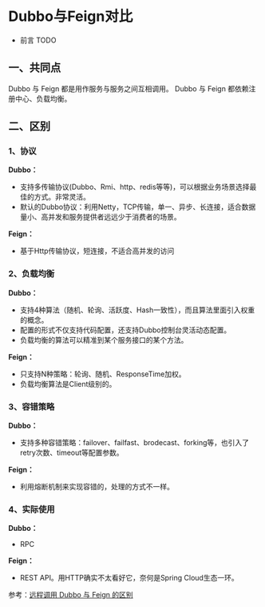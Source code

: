 # Dubbo与Feign对比
* 前言 TODO

## 一、共同点
Dubbo 与 Feign 都是用作服务与服务之间互相调用。
Dubbo 与 Feign 都依赖注册中心、负载均衡。

## 二、区别

### 1、协议

**Dubbo：**

* 支持多传输协议(Dubbo、Rmi、http、redis等等)，可以根据业务场景选择最佳的方式。非常灵活。
* 默认的Dubbo协议：利用Netty，TCP传输，单一、异步、长连接，适合数据量小、高并发和服务提供者远远少于消费者的场景。

**Feign：**

* 基于Http传输协议，短连接，不适合高并发的访问

### 2、负载均衡

**Dubbo：**

* 支持4种算法（随机、轮询、活跃度、Hash一致性），而且算法里面引入权重的概念。
* 配置的形式不仅支持代码配置，还支持Dubbo控制台灵活动态配置。
* 负载均衡的算法可以精准到某个服务接口的某个方法。

**Feign：**
* 只支持N种策略：轮询、随机、ResponseTime加权。
* 负载均衡算法是Client级别的。

### 3、容错策略

**Dubbo：**

* 支持多种容错策略：failover、failfast、brodecast、forking等，也引入了retry次数、timeout等配置参数。

**Feign：**

* 利用熔断机制来实现容错的，处理的方式不一样。

### 4、实际使用

**Dubbo：**

* RPC

**Feign：**

* REST API。用HTTP确实不太看好它，奈何是Spring Cloud生态一环。


参考：[远程调用 Dubbo 与 Feign 的区别](https://blog.csdn.net/riemann_/article/details/108762693)
